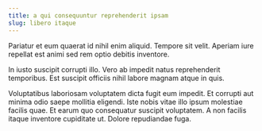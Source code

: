 ```yaml
---
title: a qui consequuntur reprehenderit ipsam
slug: libero itaque
---
```


Pariatur et eum quaerat id nihil enim aliquid. Tempore sit velit. Aperiam iure repellat est animi sed rem optio debitis inventore.

In iusto suscipit corrupti illo. Vero ab impedit natus reprehenderit temporibus. Est suscipit officiis nihil labore magnam atque in quis.

Voluptatibus laboriosam voluptatem dicta fugit eum impedit. Et corrupti aut minima odio saepe mollitia eligendi. Iste nobis vitae illo ipsum molestiae facilis quae. Et earum quo consequatur suscipit voluptatem. A non facilis itaque inventore cupiditate ut. Dolore repudiandae fuga.

